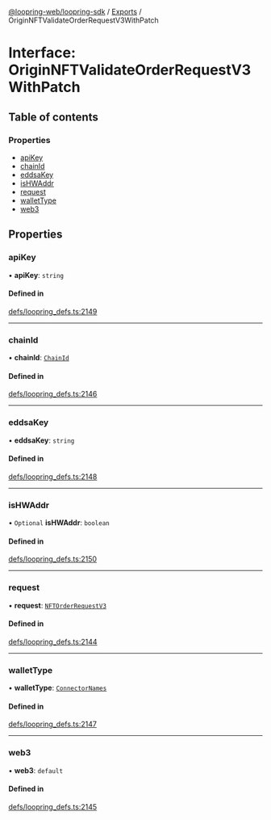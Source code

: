 [@loopring-web/loopring-sdk](../README.md) / [Exports](../modules.md) / OriginNFTValidateOrderRequestV3WithPatch

# Interface: OriginNFTValidateOrderRequestV3WithPatch

## Table of contents

### Properties

- [apiKey](OriginNFTValidateOrderRequestV3WithPatch.md#apikey)
- [chainId](OriginNFTValidateOrderRequestV3WithPatch.md#chainid)
- [eddsaKey](OriginNFTValidateOrderRequestV3WithPatch.md#eddsakey)
- [isHWAddr](OriginNFTValidateOrderRequestV3WithPatch.md#ishwaddr)
- [request](OriginNFTValidateOrderRequestV3WithPatch.md#request)
- [walletType](OriginNFTValidateOrderRequestV3WithPatch.md#wallettype)
- [web3](OriginNFTValidateOrderRequestV3WithPatch.md#web3)

## Properties

### apiKey

• **apiKey**: `string`

#### Defined in

[defs/loopring_defs.ts:2149](https://github.com/Loopring/loopring_sdk/blob/fd60be9/src/defs/loopring_defs.ts#L2149)

___

### chainId

• **chainId**: [`ChainId`](../enums/ChainId.md)

#### Defined in

[defs/loopring_defs.ts:2146](https://github.com/Loopring/loopring_sdk/blob/fd60be9/src/defs/loopring_defs.ts#L2146)

___

### eddsaKey

• **eddsaKey**: `string`

#### Defined in

[defs/loopring_defs.ts:2148](https://github.com/Loopring/loopring_sdk/blob/fd60be9/src/defs/loopring_defs.ts#L2148)

___

### isHWAddr

• `Optional` **isHWAddr**: `boolean`

#### Defined in

[defs/loopring_defs.ts:2150](https://github.com/Loopring/loopring_sdk/blob/fd60be9/src/defs/loopring_defs.ts#L2150)

___

### request

• **request**: [`NFTOrderRequestV3`](../modules.md#nftorderrequestv3)

#### Defined in

[defs/loopring_defs.ts:2144](https://github.com/Loopring/loopring_sdk/blob/fd60be9/src/defs/loopring_defs.ts#L2144)

___

### walletType

• **walletType**: [`ConnectorNames`](../enums/ConnectorNames.md)

#### Defined in

[defs/loopring_defs.ts:2147](https://github.com/Loopring/loopring_sdk/blob/fd60be9/src/defs/loopring_defs.ts#L2147)

___

### web3

• **web3**: `default`

#### Defined in

[defs/loopring_defs.ts:2145](https://github.com/Loopring/loopring_sdk/blob/fd60be9/src/defs/loopring_defs.ts#L2145)
